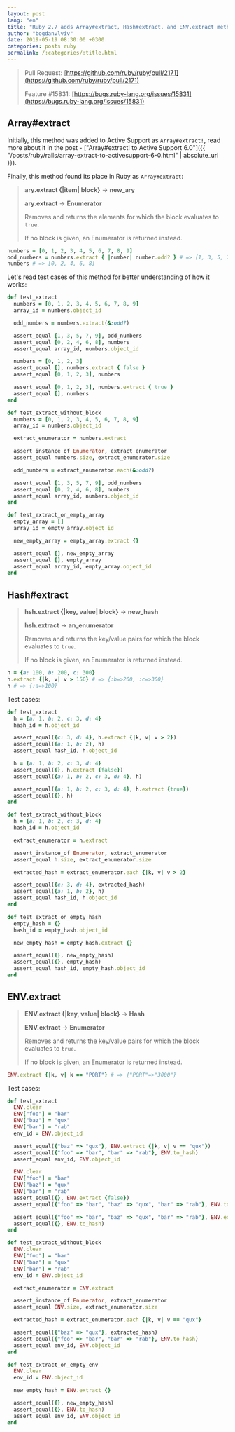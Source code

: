 ```yaml
---
layout: post
lang: "en"
title: "Ruby 2.7 adds Array#extract, Hash#extract, and ENV.extract methods"
author: "bogdanvlviv"
date: 2019-05-19 08:30:00 +0300
categories: posts ruby
permalink: /:categories/:title.html
---
```


> Pull Request: [https://github.com/ruby/ruby/pull/2171](https://github.com/ruby/ruby/pull/2171)
>
> Feature #15831: [https://bugs.ruby-lang.org/issues/15831](https://bugs.ruby-lang.org/issues/15831)

## Array#extract

Initially, this method was added to Active Support as `Array#extract!`, read more about it in the post - ["Array#extract! to Active Support 6.0"]({{ "/posts/ruby/rails/array-extract-to-activesupport-6-0.html" | absolute_url }}).

Finally, this method found its place in Ruby as `Array#extract`:

> **ary.extract {\|item\| block}** -> **new_ary**
>
> **ary.extract** -> **Enumerator**
>
> Removes and returns the elements for which the block evaluates to `true`.
>
> If no block is given, an Enumerator is returned instead.

```ruby
numbers = [0, 1, 2, 3, 4, 5, 6, 7, 8, 9]
odd_numbers = numbers.extract { |number| number.odd? } # => [1, 3, 5, 7, 9]
numbers # => [0, 2, 4, 6, 8]
```

Let's read test cases of this method for better understanding of how it works:

```ruby
def test_extract
  numbers = [0, 1, 2, 3, 4, 5, 6, 7, 8, 9]
  array_id = numbers.object_id

  odd_numbers = numbers.extract(&:odd?)

  assert_equal [1, 3, 5, 7, 9], odd_numbers
  assert_equal [0, 2, 4, 6, 8], numbers
  assert_equal array_id, numbers.object_id

  numbers = [0, 1, 2, 3]
  assert_equal [], numbers.extract { false }
  assert_equal [0, 1, 2, 3], numbers

  assert_equal [0, 1, 2, 3], numbers.extract { true }
  assert_equal [], numbers
end

def test_extract_without_block
  numbers = [0, 1, 2, 3, 4, 5, 6, 7, 8, 9]
  array_id = numbers.object_id

  extract_enumerator = numbers.extract

  assert_instance_of Enumerator, extract_enumerator
  assert_equal numbers.size, extract_enumerator.size

  odd_numbers = extract_enumerator.each(&:odd?)

  assert_equal [1, 3, 5, 7, 9], odd_numbers
  assert_equal [0, 2, 4, 6, 8], numbers
  assert_equal array_id, numbers.object_id
end

def test_extract_on_empty_array
  empty_array = []
  array_id = empty_array.object_id

  new_empty_array = empty_array.extract {}

  assert_equal [], new_empty_array
  assert_equal [], empty_array
  assert_equal array_id, empty_array.object_id
end
```

## Hash#extract

> **hsh.extract {\|key, value\| block}** -> **new_hash**
>
> **hsh.extract** -> **an_enumerator**
>
> Removes and returns the key/value pairs for which the block evaluates to `true`.
>
> If no block is given, an Enumerator is returned instead.

```ruby
h = {a: 100, b: 200, c: 300}
h.extract {|k, v| v > 150} # => {:b=>200, :c=>300}
h # => {:a=>100}
```

Test cases:

```ruby
def test_extract
  h = {a: 1, b: 2, c: 3, d: 4}
  hash_id = h.object_id

  assert_equal({c: 3, d: 4}, h.extract {|k, v| v > 2})
  assert_equal({a: 1, b: 2}, h)
  assert_equal hash_id, h.object_id

  h = {a: 1, b: 2, c: 3, d: 4}
  assert_equal({}, h.extract {false})
  assert_equal({a: 1, b: 2, c: 3, d: 4}, h)

  assert_equal({a: 1, b: 2, c: 3, d: 4}, h.extract {true})
  assert_equal({}, h)
end

def test_extract_without_block
  h = {a: 1, b: 2, c: 3, d: 4}
  hash_id = h.object_id

  extract_enumerator = h.extract

  assert_instance_of Enumerator, extract_enumerator
  assert_equal h.size, extract_enumerator.size

  extracted_hash = extract_enumerator.each {|k, v| v > 2}

  assert_equal({c: 3, d: 4}, extracted_hash)
  assert_equal({a: 1, b: 2}, h)
  assert_equal hash_id, h.object_id
end

def test_extract_on_empty_hash
  empty_hash = {}
  hash_id = empty_hash.object_id

  new_empty_hash = empty_hash.extract {}

  assert_equal({}, new_empty_hash)
  assert_equal({}, empty_hash)
  assert_equal hash_id, empty_hash.object_id
end
```

## ENV.extract

> **ENV.extract {\|key, value\| block}** -> **Hash**
>
> **ENV.extract** -> **Enumerator**
>
> Removes and returns the key/value pairs for which the block evaluates to `true`.
>
> If no block is given, an Enumerator is returned instead.

```ruby
ENV.extract {|k, v| k == "PORT"} # => {"PORT"=>"3000"}
```

Test cases:

```ruby
def test_extract
  ENV.clear
  ENV["foo"] = "bar"
  ENV["baz"] = "qux"
  ENV["bar"] = "rab"
  env_id = ENV.object_id

  assert_equal({"baz" => "qux"}, ENV.extract {|k, v| v == "qux"})
  assert_equal({"foo" => "bar", "bar" => "rab"}, ENV.to_hash)
  assert_equal env_id, ENV.object_id

  ENV.clear
  ENV["foo"] = "bar"
  ENV["baz"] = "qux"
  ENV["bar"] = "rab"
  assert_equal({}, ENV.extract {false})
  assert_equal({"foo" => "bar", "baz" => "qux", "bar" => "rab"}, ENV.to_hash)

  assert_equal({"foo" => "bar", "baz" => "qux", "bar" => "rab"}, ENV.extract {true})
  assert_equal({}, ENV.to_hash)
end

def test_extract_without_block
  ENV.clear
  ENV["foo"] = "bar"
  ENV["baz"] = "qux"
  ENV["bar"] = "rab"
  env_id = ENV.object_id

  extract_enumerator = ENV.extract

  assert_instance_of Enumerator, extract_enumerator
  assert_equal ENV.size, extract_enumerator.size

  extracted_hash = extract_enumerator.each {|k, v| v == "qux"}

  assert_equal({"baz" => "qux"}, extracted_hash)
  assert_equal({"foo" => "bar", "bar" => "rab"}, ENV.to_hash)
  assert_equal env_id, ENV.object_id
end

def test_extract_on_empty_env
  ENV.clear
  env_id = ENV.object_id

  new_empty_hash = ENV.extract {}

  assert_equal({}, new_empty_hash)
  assert_equal({}, ENV.to_hash)
  assert_equal env_id, ENV.object_id
end
```
